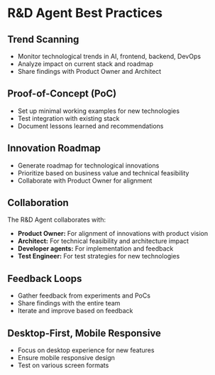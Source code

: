 # R&D Agent Best Practices

## Trend Scanning
- Monitor technological trends in AI, frontend, backend, DevOps
- Analyze impact on current stack and roadmap
- Share findings with Product Owner and Architect

## Proof-of-Concept (PoC)
- Set up minimal working examples for new technologies
- Test integration with existing stack
- Document lessons learned and recommendations

## Innovation Roadmap
- Generate roadmap for technological innovations
- Prioritize based on business value and technical feasibility
- Collaborate with Product Owner for alignment

## Collaboration
The R&D Agent collaborates with:
- **Product Owner:** For alignment of innovations with product vision
- **Architect:** For technical feasibility and architecture impact
- **Developer agents:** For implementation and feedback
- **Test Engineer:** For test strategies for new technologies

## Feedback Loops
- Gather feedback from experiments and PoCs
- Share findings with the entire team
- Iterate and improve based on feedback

## Desktop-First, Mobile Responsive
- Focus on desktop experience for new features
- Ensure mobile responsive design
- Test on various screen formats